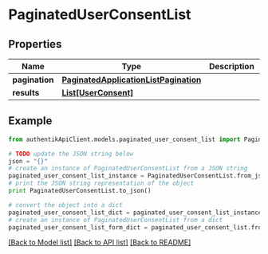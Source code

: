 # PaginatedUserConsentList


## Properties
Name | Type | Description | Notes
------------ | ------------- | ------------- | -------------
**pagination** | [**PaginatedApplicationListPagination**](PaginatedApplicationListPagination.md) |  | 
**results** | [**List[UserConsent]**](UserConsent.md) |  | 

## Example

```python
from authentikApiClient.models.paginated_user_consent_list import PaginatedUserConsentList

# TODO update the JSON string below
json = "{}"
# create an instance of PaginatedUserConsentList from a JSON string
paginated_user_consent_list_instance = PaginatedUserConsentList.from_json(json)
# print the JSON string representation of the object
print PaginatedUserConsentList.to_json()

# convert the object into a dict
paginated_user_consent_list_dict = paginated_user_consent_list_instance.to_dict()
# create an instance of PaginatedUserConsentList from a dict
paginated_user_consent_list_form_dict = paginated_user_consent_list.from_dict(paginated_user_consent_list_dict)
```
[[Back to Model list]](../README.md#documentation-for-models) [[Back to API list]](../README.md#documentation-for-api-endpoints) [[Back to README]](../README.md)


